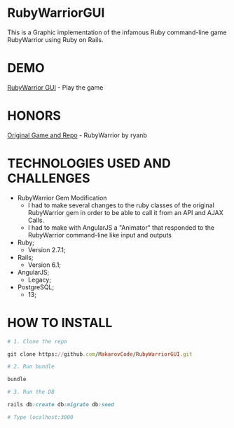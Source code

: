 # RubyWarriorGUI
This is a Graphic implementation of the infamous Ruby command-line game RubyWarrior using Ruby on Rails.

# DEMO
[RubyWarrior GUI](https://rubywarrior.geekoi.com/rubywarrior/warriors) - Play the game

# HONORS
[Original Game and Repo](https://github.com/ryanb/ruby-warrior) - RubyWarrior by ryanb

# TECHNOLOGIES USED AND CHALLENGES
* RubyWarrior Gem Modification
    * I had to make several changes to the ruby classes of the original RubyWarrior gem in order to be able to call it from an API and AJAX Calls.
    * I had to make with AngularJS a "Animator" that responded to the RubyWarrior command-line like input and outputs
* Ruby;
    * Version 2.7.1;
* Rails;
    * Version 6.1;
* AngularJS;
    * Legacy;
* PostgreSQL;
    * 13;


# HOW TO INSTALL

```ruby
# 1. Clone the repo

git clone https://github.com/MakarovCode/RubyWarriorGUI.git

# 2. Run bundle

bundle

# 3. Run the DB

rails db:create db:migrate db:seed

# Type localhost:3000
```
